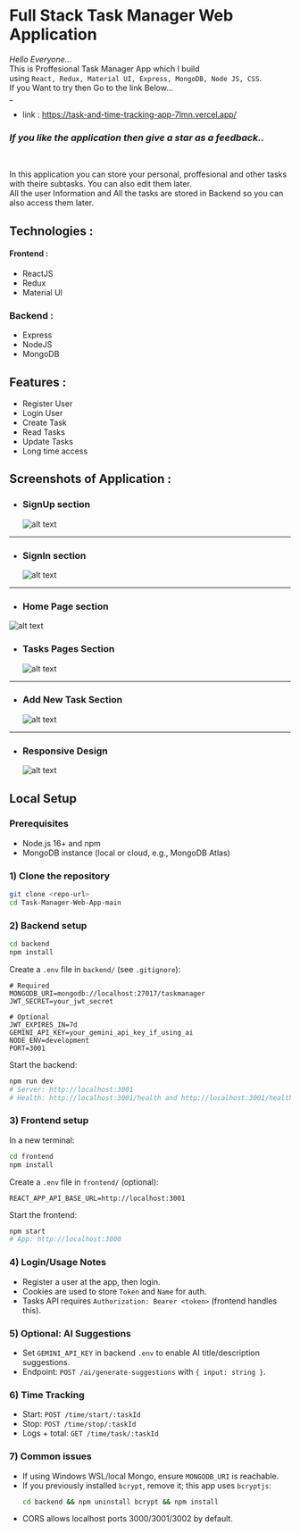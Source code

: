 # **Full Stack Task Manager Web Application**

_Hello Everyone..._
<br/>
This is Proffesional Task Manager App  which I build<br>
using `React, Redux, Material UI, Express, MongoDB, Node JS, CSS`.<br/>If you Want to try then Go to the link Below...<br/>_

- link : https://task-and-time-tracking-app-7lmn.vercel.app/

### _If you like the application then give a star as a feedback.._

<br/>

In this application you can store your personal, proffesional and other tasks with theire subtasks. You can also edit them later.<br>
All the user Information and All the tasks are stored in Backend so you can also access them later.

## Technologies :

#### Frontend :

- ReactJS
- Redux
- Material UI

### Backend :

- Express
- NodeJS
- MongoDB

## Features :

- Register User
- Login User
- Create Task
- Read Tasks
- Update Tasks
- Long time access

## Screenshots of Application :

- ### SignUp section
  ![alt text](/Images/signup.png)

---

- ### SignIn section
  ![alt text](/Images/signin.png)

---

- ### Home Page section

 ![alt text](/Images/home.png)

- ### Tasks Pages Section
  ![alt text](/Images/tasks.png)

---

- ### Add New Task Section
  ![alt text](/Images/addtask.png)

---

- ### Responsive Design
  ![alt text](/Images/response.png)

## Local Setup

### Prerequisites
- Node.js 16+ and npm
- MongoDB instance (local or cloud, e.g., MongoDB Atlas)

### 1) Clone the repository
```bash
git clone <repo-url>
cd Task-Manager-Web-App-main
```

### 2) Backend setup
```bash
cd backend
npm install
```

Create a `.env` file in `backend/` (see `.gitignore`):
```env
# Required
MONGODB_URI=mongodb://localhost:27017/taskmanager
JWT_SECRET=your_jwt_secret

# Optional
JWT_EXPIRES_IN=7d
GEMINI_API_KEY=your_gemini_api_key_if_using_ai
NODE_ENV=development
PORT=3001
```

Start the backend:
```bash
npm run dev
# Server: http://localhost:3001
# Health: http://localhost:3001/health and http://localhost:3001/health/detailed
```

### 3) Frontend setup
In a new terminal:
```bash
cd frontend
npm install
```

Create a `.env` file in `frontend/` (optional):
```env
REACT_APP_API_BASE_URL=http://localhost:3001
```

Start the frontend:
```bash
npm start
# App: http://localhost:3000
```

### 4) Login/Usage Notes
- Register a user at the app, then login.
- Cookies are used to store `Token` and `Name` for auth.
- Tasks API requires `Authorization: Bearer <token>` (frontend handles this).

### 5) Optional: AI Suggestions
- Set `GEMINI_API_KEY` in backend `.env` to enable AI title/description suggestions.
- Endpoint: `POST /ai/generate-suggestions` with `{ input: string }`.

### 6) Time Tracking
- Start: `POST /time/start/:taskId`
- Stop: `POST /time/stop/:taskId`
- Logs + total: `GET /time/task/:taskId`

### 7) Common issues
- If using Windows WSL/local Mongo, ensure `MONGODB_URI` is reachable.
- If you previously installed `bcrypt`, remove it; this app uses `bcryptjs`:
  ```bash
  cd backend && npm uninstall bcrypt && npm install
  ```
- CORS allows localhost ports 3000/3001/3002 by default.
